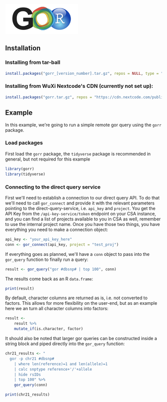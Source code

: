 ![GOR-R](man/figures/logo.png)


## Installation

### Installing from tar-ball

``` r
install.packages("gorr_[version_number].tar.gz", repos = NULL, type = "source")
```

### Installing from WuXi Nextcode's CDN (currently not set up):

``` r
install.packages("gorr.tar.gz", repos = "https://cdn.nextcode.com/public/libraries/R", type = "source")
```

## Example
In this example, we're going to run a simple remote gor query using the `gorr` package. 

### Load packages

First load the `gorr` package, the `tidyverse` package is recommended in general, but not required for this example

``` r
library(gorr)
library(tidyverse)
```

### Connecting to the direct query service

First we'll need to establish a connection to our direct query API. To do that we'll need to call `gor_connect` and provide it with the relevant parameters pointing to the direct-query-service, i.e. `api_key` and `project`. You get the API Key from the `/api-key-service/token` endpoint on your CSA instance, and you can find a list of projects available to you in CSA as well, remember to use the internal project name. Once you have those two things, you have everything you need to make a connection object:

``` r
api_key <- "your_api_key_here"
conn <- gor_connect(api_key, project = "test_proj")
```

If everything goes as planned, we'll have a `conn` object to 
pass into the `gor_query` function to finally run a query:

```r 
result <- gor_query("gor #dbsnp# | top 100", conn)
```

The results come back as an R `data.frame`:


``` r
print(result)
```

By default, character columns are returned as is, i.e. not converted to factors. This allows for more flexibility on the user-end, but as an example here we an turn all character columns into factors:

``` r
result <- 
    result %>%
    mutate_if(is.character, factor)
```

It should also be noted that larger gor queries can be constructed inside a string block and piped directly into the 
`gor_query` function:

``` r
chr21_results <- "
  gor -p chr21 #dbsnp# 
    | where len(reference)=1 and len(allele)=1
    | calc snptype reference+'/'+allele 
    | hide rsIDs
    | top 100" %>%
    gor_query(conn)
```

``` r
print(chr21_results)
```



